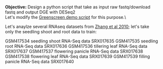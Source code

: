 **Objective:** Design a python script that take as input raw fastq/download fastq and output DGE with DESeq2\
Let's modify the [Greenscreen demo script](https://github.com/sklasfeld/GreenscreenProject/blob/main/scripts/greenscreenPipeline.py) for this purpose.\

Let's anaylze several RNAseq datasets from [Zhang et al 2010](https://www.ncbi.nlm.nih.gov/pmc/articles/PMC2860166/); let's take only the seedling shoot and root data to train:

GSM417534 	seedling shoot RNA-Seq data SRX017635
GSM417535 	seedling root RNA-Seq data  SRX017636
GSM417536 	tillering leaf RNA-Seq data SRX017637
GSM417537 	flowering panicle RNA-Seq data  SRX017638
GSM417538 	flowering leaf RNA-Seq data SRX017639
GSM417539 	filling panicle RNA-Seq data  SRX017640

